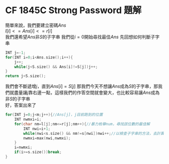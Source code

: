 # CF 1845C Strong Password 題解
簡單來說，我們要建立密碼$Ans$  
$l[i]<=Ans[i]<=r[i]$  
我們還希望$Ans$非$S$的子字串
我們從$i=0$開始尋找最佳$Ans$
先回想如何判斷子字串
```c++
INT j=-1;
for(INT i=0;i<Ans.size();i++){
	j++;
	while(j<S.size() && Ans[i]!=S[j])j++;
}
return j<S.size();
```
我們會不斷遞增$j$，直到$Ans[i]=S[j]$
那我們今天不想讓$Ans$成為$S$的子字串，那我們就盡量讓$j$靠右邊一點，這樣我們的作答空間就會變大，也比較容易讓$Ans$成為非$S$的子字串  
好，答案出來了  

```c++
for(INT j=0;j<m;j++){//Ans[j]，j目前跑到的位置
    INT nwmxi=i;
    for(char nm=l[j];nm<=r[j];nm++){//暴力枚舉num，尋找該位數的最佳解
	    INT nwi=i+1;
	    while(nwi<s.size() && nm!=s[nwi])nwi++;//以檢查子字串的方法，去計算i到哪
	    nwmxi=max(nwi,nwmxi);
    }
    i=nwmxi;
    if(i>=s.size())break;
}
```
